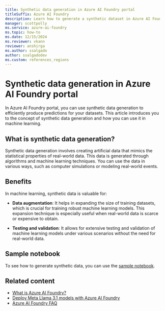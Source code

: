 ```yaml
---
title: Synthetic data generation in Azure AI Foundry portal
titleSuffix: Azure AI Foundry
description: Learn how to generate a synthetic dataset in Azure AI Foundry portal.
manager: scottpolly
ms.service: azure-ai-foundry
ms.topic: how-to
ms.date: 12/15/2024
ms.reviewer: vkann
reviewer: anshirga
ms.author: ssalgado
author: ssalgadodev
ms.custom: references_regions
---
```


# Synthetic data generation in Azure AI Foundry portal

In Azure AI Foundry portal, you can use synthetic data generation to efficiently produce predictions for your datasets. This article introduces you to the concept of synthetic data generation and how you can use it in machine learning.

## What is synthetic data generation?

Synthetic data generation involves creating artificial data that mimics the statistical properties of real-world data. This data is generated through algorithms and machine learning techniques. You can use the data in various ways, such as computer simulations or modeling real-world events.

## Benefits

In machine learning, synthetic data is valuable for:

- **Data augmentation**: It helps in expanding the size of training datasets, which is crucial for training robust machine learning models. This expansion technique is especially useful when real-world data is scarce or expensive to obtain.

- **Testing and validation**: It allows for extensive testing and validation of machine learning models under various scenarios without the need for real-world data.

## Sample notebook

To see how to generate synthetic data, you can use the [sample notebook](https://aka.ms/meta-llama-3.1-datagen).

## Related content

- [What is Azure AI Foundry?](../what-is-ai-foundry.md)
- [Deploy Meta Llama 3.1 models with Azure AI Foundry](../how-to/deploy-models-llama.md)
- [Azure AI Foundry FAQ](../faq.yml)
